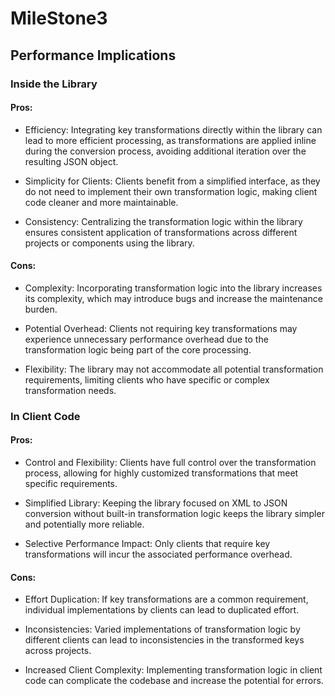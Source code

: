 # MileStone3
## Performance Implications
### Inside the Library

#### Pros:

* Efficiency: Integrating key transformations directly within the library can lead to more efficient processing, as transformations are applied inline during the conversion process, avoiding additional iteration over the resulting JSON object.

* Simplicity for Clients: Clients benefit from a simplified interface, as they do not need to implement their own transformation logic, making client code cleaner and more maintainable.

* Consistency: Centralizing the transformation logic within the library ensures consistent application of transformations across different projects or components using the library.

#### Cons:

* Complexity: Incorporating transformation logic into the library increases its complexity, which may introduce bugs and increase the maintenance burden.

* Potential Overhead: Clients not requiring key transformations may experience unnecessary performance overhead due to the transformation logic being part of the core processing.

* Flexibility: The library may not accommodate all potential transformation requirements, limiting clients who have specific or complex transformation needs.

### In Client Code
#### Pros:

* Control and Flexibility: Clients have full control over the transformation process, allowing for highly customized transformations that meet specific requirements.

* Simplified Library: Keeping the library focused on XML to JSON conversion without built-in transformation logic keeps the library simpler and potentially more reliable.

* Selective Performance Impact: Only clients that require key transformations will incur the associated performance overhead.

#### Cons:

* Effort Duplication: If key transformations are a common requirement, individual implementations by clients can lead to duplicated effort.

* Inconsistencies: Varied implementations of transformation logic by different clients can lead to inconsistencies in the transformed keys across projects.

* Increased Client Complexity: Implementing transformation logic in client code can complicate the codebase and increase the potential for errors.